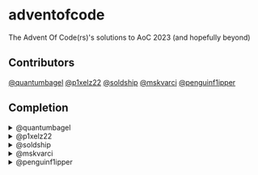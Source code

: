# adventofcode
The Advent Of Code(rs)'s solutions to AoC 2023 (and hopefully beyond)


## Contributors

[@quantumbagel](https://github.com/quantumbagel)
[@p1xelz22](https://github.com/p1xelz22)
[@soldship](https://github.com/soldship)
[@mskvarci](https://github.com/mskvarci)
[@penguinf1ipper](https://github.com/penguinf1ipper)



## Completion
<!-- PLEASE UPDATE THIS WHEN YOU GET THE CHANCE. -->

<details>
<summary>@quantumbagel</summary>
  
1. ✅ Complete
2. ✅ Complete
3. ✅ Complete
4. ✅ Complete
5. ✅ Complete
6. :x: Incomplete
7. :x: Incomplete
8. :x: Incomplete
9. :x: Incomplete
10. :x: Incomplete
11. :x: Incomplete
12. :x: Incomplete
13. :x: Incomplete
14. :x: Incomplete
15. :x: Incomplete
16. :x: Incomplete
17. :x: Incomplete
18. :x: Incomplete
19. :x: Incomplete
20. :x: Incomplete
21. :x: Incomplete
22. :x: Incomplete
23. :x: Incomplete
24. :x: Incomplete
25. :x: Incomplete
    
</details>

<details>
<summary>@p1xelz22</summary>
  
1. ✅ Complete
2. ✅ Complete
3. ✅ Complete
4. ✅ Complete
5. :x: Incomplete 
6. :x: Incomplete
7. :x: Incomplete
8. :x: Incomplete
9. :x: Incomplete
10. :x: Incomplete
11. :x: Incomplete
12. :x: Incomplete
13. :x: Incomplete
14. :x: Incomplete
15. :x: Incomplete
16. :x: Incomplete
17. :x: Incomplete
18. :x: Incomplete
19. :x: Incomplete
20. :x: Incomplete
21. :x: Incomplete
22. :x: Incomplete
23. :x: Incomplete
24. :x: Incomplete
25. :x: Incomplete
    
</details>

<details>
<summary>@soldship</summary>
  
1. ✅ Complete
2. :x: Incomplete 
3. :x: Incomplete 
4. :x: Incomplete 
5. :x: Incomplete 
6. :x: Incomplete
7. :x: Incomplete
8. :x: Incomplete
9. :x: Incomplete
10. :x: Incomplete
11. :x: Incomplete
12. :x: Incomplete
13. :x: Incomplete
14. :x: Incomplete
15. :x: Incomplete
16. :x: Incomplete
17. :x: Incomplete
18. :x: Incomplete
19. :x: Incomplete
20. :x: Incomplete
21. :x: Incomplete
22. :x: Incomplete
23. :x: Incomplete
24. :x: Incomplete
25. :x: Incomplete
</details>

<details>
<summary>@mskvarci</summary>
  
1.  ✅ Complete 
2. :x: Incomplete 
3. :x: Incomplete 
4. :x: Incomplete 
5. :x: Incomplete 
6. :x: Incomplete
7. :x: Incomplete
8. :x: Incomplete
9. :x: Incomplete
10. :x: Incomplete
11. :x: Incomplete
12. :x: Incomplete
13. :x: Incomplete
14. :x: Incomplete
15. :x: Incomplete
16. :x: Incomplete
17. :x: Incomplete
18. :x: Incomplete
19. :x: Incomplete
20. :x: Incomplete
21. :x: Incomplete
22. :x: Incomplete
23. :x: Incomplete
24. :x: Incomplete
25. :x: Incomplete
</details>

<details>
<summary>@penguinf1ipper</summary>
  
1. :x: Incomplete 
2. :x: Incomplete 
3. :x: Incomplete 
4. :x: Incomplete 
5. :x: Incomplete 
6. :x: Incomplete
7. :x: Incomplete
8. :x: Incomplete
9. :x: Incomplete
10. :x: Incomplete
11. :x: Incomplete
12. :x: Incomplete
13. :x: Incomplete
14. :x: Incomplete
15. :x: Incomplete
16. :x: Incomplete
17. :x: Incomplete
18. :x: Incomplete
19. :x: Incomplete
20. :x: Incomplete
21. :x: Incomplete
22. :x: Incomplete
23. :x: Incomplete
24. :x: Incomplete
25. :x: Incomplete
</details>

